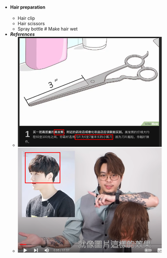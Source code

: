 - #### Hair preparation
    - Hair clip
    - Hair scissors
    - Spray bottle # Make hair wet
- ***References***
    - ![image.png](./assets/image_1663316397076_0.png)
    - ![image.png](./assets/image_1663318715561_0.png)
